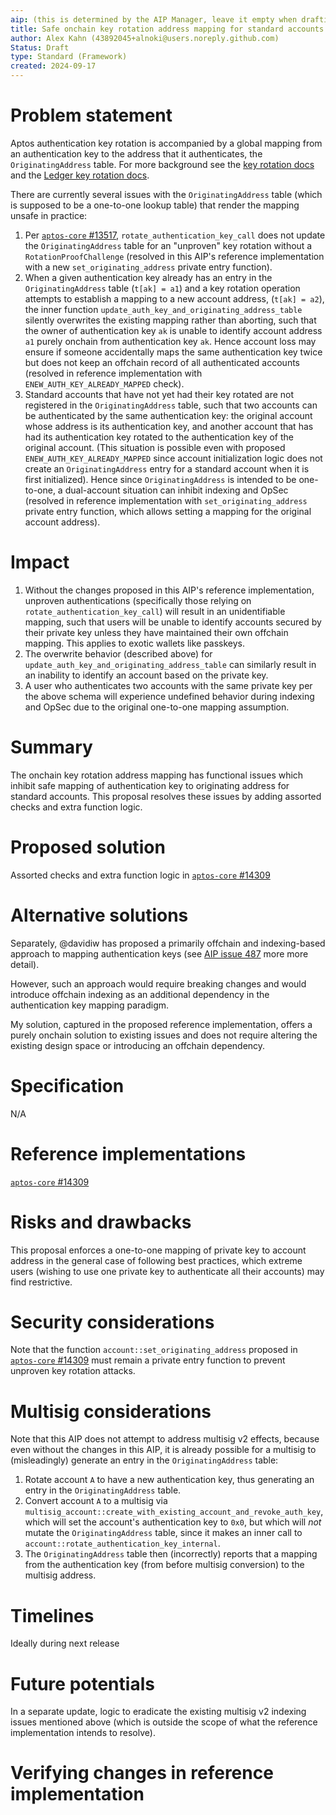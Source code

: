 ```yaml
---
aip: (this is determined by the AIP Manager, leave it empty when drafting)
title: Safe onchain key rotation address mapping for standard accounts
author: Alex Kahn (43892045+alnoki@users.noreply.github.com)
Status: Draft
type: Standard (Framework)
created: 2024-09-17
---
```


# Problem statement

Aptos authentication key rotation is accompanied by a global mapping from an
authentication key to the address that it authenticates, the
`OriginatingAddress` table. For more background see the [key rotation docs] and
the [Ledger key rotation docs].

There are currently several issues with the `OriginatingAddress` table (which is
supposed to be a one-to-one lookup table) that render the mapping unsafe in
practice:

1. Per [`aptos-core` #13517], `rotate_authentication_key_call` does not update
   the `OriginatingAddress` table for an "unproven" key rotation without a
   `RotationProofChallenge` (resolved in this AIP's reference implementation
   with a new `set_originating_address` private entry function).
1. When a given authentication key already has an entry in the
   `OriginatingAddress` table (`t[ak] = a1`) and a key rotation operation
   attempts to establish a mapping to a new account address, (`t[ak] = a2`), the
   inner function `update_auth_key_and_originating_address_table` silently
   overwrites the existing mapping rather than aborting, such that the owner of
   authentication key `ak` is unable to identify account address `a1` purely
   onchain from authentication key `ak`. Hence account loss may ensure if
   someone accidentally maps the same authentication key twice but does not keep
   an offchain record of all authenticated accounts (resolved in reference
   implementation with `ENEW_AUTH_KEY_ALREADY_MAPPED` check).
1. Standard accounts that have not yet had their key rotated are not registered
   in the `OriginatingAddress` table, such that two accounts can be
   authenticated by the same authentication key: the original account whose
   address is its authentication key, and another account that has had its
   authentication key rotated to the authentication key of the original account.
   (This situation is possible even with proposed `ENEW_AUTH_KEY_ALREADY_MAPPED`
   since account initialization logic does not create an `OriginatingAddress`
   entry for a standard account when it is first initialized). Hence since
   `OriginatingAddress` is intended to be one-to-one, a dual-account situation
   can inhibit indexing and OpSec (resolved in reference implementation with
   `set_originating_address` private entry function, which allows setting a
   mapping for the original account address).


# Impact

1. Without the changes proposed in this AIP's reference implementation,
   unproven authentications (specifically those relying on
   `rotate_authentication_key_call`) will result in an unidentifiable mapping,
   such that users will be unable to identify accounts secured by their private
   key unless they have maintained their own offchain mapping. This applies to
   exotic wallets like passkeys.
1. The overwrite behavior (described above) for
   `update_auth_key_and_originating_address_table` can similarly result in an
   inability to identify an account based on the private key.
1. A user who authenticates two accounts with the same private key per the above
   schema will experience undefined behavior during indexing and OpSec due to
   the original one-to-one mapping assumption.

# Summary

The onchain key rotation address mapping has functional issues which inhibit
safe mapping of authentication key to originating address for standard accounts.
This proposal resolves these issues by adding assorted checks and extra function logic. 

# Proposed solution

Assorted checks and extra function logic in [`aptos-core` #14309]

# Alternative solutions

Separately, @davidiw has proposed a primarily offchain and indexing-based
approach to mapping authentication keys (see [AIP issue 487] more more detail).

However, such an approach would require breaking changes and would introduce
offchain indexing as an additional dependency in the authentication key mapping
paradigm.

My solution, captured in the proposed reference implementation, offers a
purely onchain solution to existing issues and does not require altering the
existing design space or introducing an offchain dependency.

# Specification

N/A

# Reference implementations

[`aptos-core` #14309]

# Risks and drawbacks

This proposal enforces a one-to-one mapping of private key to account address in
the general case of following best practices, which extreme users (wishing to
use one private key to authenticate all their accounts) may find restrictive.

# Security considerations

Note that the function `account::set_originating_address` proposed in
[`aptos-core` #14309] must remain a private entry function to prevent unproven
key rotation attacks.

# Multisig considerations

Note that this AIP does not attempt to address multisig v2 effects, because even
without the changes in this AIP, it is already possible for a multisig to
(misleadingly) generate an entry in the `OriginatingAddress` table:

1. Rotate account `A` to have a new authentication key, thus generating an entry
   in the `OriginatingAddress` table.
2. Convert account `A` to a multisig via
   `multisig_account::create_with_existing_account_and_revoke_auth_key`, which
   will set the account's authentication key to `0x0`, but which will *not*
   mutate the `OriginatingAddress` table, since it makes an inner call to
   `account::rotate_authentication_key_internal`.
3. The `OriginatingAddress` table then (incorrectly) reports that a mapping from
   the authentication key (from before multisig conversion) to the multisig
   address.

# Timelines

Ideally during next release

# Future potentials

In a separate update, logic to eradicate the existing multisig v2 indexing
issues mentioned above (which is outside the scope of what the reference
implementation intends to resolve).

# Verifying changes in reference implementation

[`aptos-core` #13517]: https://github.com/aptos-labs/aptos-core/pull/13517
[`aptos-core` #14309]: https://github.com/aptos-labs/aptos-core/pull/14309
[key rotation docs]: https://aptos.dev/en/build/guides/key-rotation
[Ledger key rotation docs]: https://aptos.dev/en/build/cli/trying-things-on-chain/ledger#authentication-key-rotation
[AIP issue 487]: https://github.com/aptos-foundation/AIPs/issues/487
